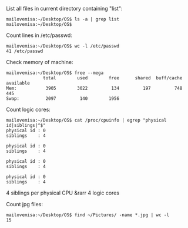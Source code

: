 List all files in current directory containing "list":
```console
mailovemisa:~/Desktop/OS$ ls -a | grep list
mailovemisa:~/Desktop/OS$ 
```
Count lines in /etc/passwd:
```console
mailovemisa:~/Desktop/OS$ wc -l /etc/passwd
41 /etc/passwd
```
Check memory of machine:
```console
mailovemisa:~/Desktop/OS$ free --mega
              total        used        free      shared  buff/cache   available
Mem:           3905        3022         134         197         748         445
Swap:          2097         140        1956
```
Count logic cores:
```console
mailovemisa:~/Desktop/OS$ cat /proc/cpuinfo | egrep "physical id|siblings|^$"
physical id	: 0
siblings	: 4

physical id	: 0
siblings	: 4

physical id	: 0
siblings	: 4

physical id	: 0
siblings	: 4
```
4 siblings per physical CPU &rarr 4 logic cores

Count jpg files:
```console
mailovemisa:~/Desktop/OS$ find ~/Pictures/ -name *.jpg | wc -l
15
```